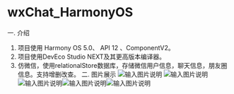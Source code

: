 # wxChat_HarmonyOS

一. 介绍
  1. 项目使用 Harmony OS 5.0、 API 12 、ComponentV2。
  2. 项目使用DevEco Studio NEXT及其更高版本编译器。
  3. 仿微信，使用relationalStore数据库，存储微信用户信息，聊天信息，朋友圈信息。支持增删改查。
二. 图片展示
![输入图片说明](entry/src/main/resources/base/media/Screenshot_2025-02-08T104925.png)
![输入图片说明](entry/src/main/resources/base/media/Screenshot_2025-02-08T105213.png)![输入图片说明](entry/src/main/resources/base/media/Screenshot_2025-02-08T105258.png)![输入图片说明](entry/src/main/resources/base/media/Screenshot_2025-02-08T105323.png)![输入图片说明](entry/src/main/resources/base/media/Screenshot_2025-02-08T110251.png)